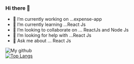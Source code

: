 ### Hi there 👋



- 🔭 I’m currently working on ...expense-app
- 🌱 I’m currently learning ...React Js
- 👯 I’m looking to collaborate on ... ReactJs and Node Js
- 🤔 I’m looking for help with ...React Js
- 💬 Ask me about ... React Js

![My github](https://github-readme-stats.vercel.app/api?username=vishvajeet-y&show_icons=true&count_private=true&theme=jolly&include_all_commits=true&hide_title=true)
<br />
[![Top Langs](https://github-readme-stats.vercel.app/api/top-langs/?username=vishvajeet-y&layout=compact&theme=omni&card_width=445)](https://github.com/vishvajeet-y)


